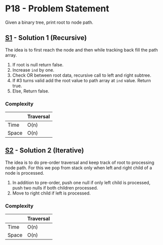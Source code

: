 # P18 - Problem Statement
Given a binary tree, print root to node path.

## [S1](https://github.com/Lakshitnagar/DS-ALGO/blob/master/ds/binaryTree/p18/S1.java) - Solution 1 (Recursive)
The idea is to first reach the node and then while tracking back fill the path array.
1. If root is null return false.
2. Increase `ind` by one.
3. Check OR between root data, recursive call to left and right subtree.
4. If #3 turns valid add the root value to path array at `ind` value. Return true.
5. Else, Return false.

### Complexity

|               | Traversal     |
| ------------- | ------------- |
| Time          | O(n)          |
| Space         | O(n)          |

## [S2](https://github.com/Lakshitnagar/DS-ALGO/blob/master/ds/binaryTree/p18/S1.java) - Solution 2 (Iterative)
The idea is to do pre-order traversal and keep track of root to processing node path. For this we pop from stack only when left and right child of a node is processed.
1. In addition to pre-order, push one null if only left child is processed, push two nulls if both children processed. 
2. Move to right child if left is processed.

### Complexity

|               | Traversal     |
| ------------- | ------------- |
| Time          | O(n)          |
| Space         | O(n)          |
